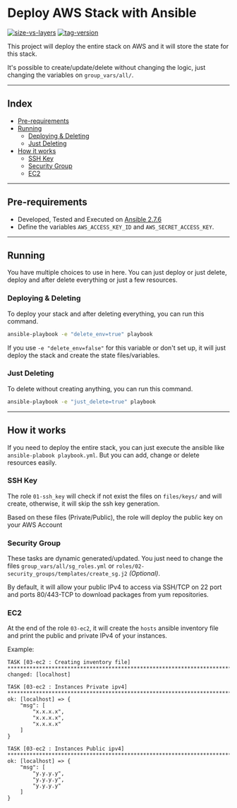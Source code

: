 # Deploy AWS Stack with Ansible

[![size-vs-layers](https://images.microbadger.com/badges/image/lozanomatheus/ansible_deploy_aws:1.0.0.svg)](https://microbadger.com/images/lozanomatheus/ansible_deploy_aws:1.0.0 "Size vs Layers")
[![tag-version](https://images.microbadger.com/badges/version/lozanomatheus/ansible_deploy_aws:1.0.0.svg)](https://microbadger.com/images/lozanomatheus/ansible_deploy_aws:1.0.0 "Tag Version")

This project will deploy the entire stack on AWS and it will store the state for this stack.

It's possible to create/update/delete without changing the logic, just changing the variables on `group_vars/all/`.

---

## Index

* [Pre-requirements](https://github.com/LozanoMatheus/ansible_deploy_aws#pre-requirements)
* [Running](https://github.com/LozanoMatheus/ansible_deploy_aws#running)
  * [Deploying & Deleting](https://github.com/LozanoMatheus/ansible_deploy_aws#deploying--deleting)
  * [Just Deleting](https://github.com/LozanoMatheus/ansible_deploy_aws#just-deleting)
* [How it works](https://github.com/LozanoMatheus/ansible_deploy_aws#how-it-works)
  * [SSH Key](https://github.com/LozanoMatheus/ansible_deploy_aws#ssh-key)
  * [Security Group](https://github.com/LozanoMatheus/ansible_deploy_aws#security-group)
  * [EC2](https://github.com/LozanoMatheus/ansible_deploy_aws#ec2)

---

## Pre-requirements

* Developed, Tested and Executed on [Ansible 2.7.6](https://github.com/ansible/ansible/blob/stable-2.7/changelogs/CHANGELOG-v2.7.rst#v2-7-6)
* Define the variables `AWS_ACCESS_KEY_ID` and `AWS_SECRET_ACCESS_KEY`.

---

## Running

You have multiple choices to use in here. You can just deploy or just delete, deploy and after delete everything or just a few resources.

### Deploying & Deleting

To deploy your stack and after deleting everything, you can run this command.

```bash
ansible-playbook -e "delete_env=true" playbook
```

If you use `-e "delete_env=false"` for this variable or don't set up, it will just deploy the stack and create the state files/variables.

### Just Deleting

To delete without creating anything, you can run this command.

```bash
ansible-playbook -e "just_delete=true" playbook
```

---

## How it works

If you need to deploy the entire stack, you can just execute the ansible like `ansible-plabook playbook.yml`. But you can add, change or delete resources easily.

### SSH Key

The role `01-ssh_key` will check if not exist the files on `files/keys/` and will create, otherwise, it will skip the ssh key generation.

Based on these files (Private/Public), the role will deploy the public key on your AWS Account

### Security Group

These tasks are dynamic generated/updated. You just need to change the files `group_vars/all/sg_roles.yml` or `roles/02-security_groups/templates/create_sg.j2` _(Optional)_.

By default, it will allow your public IPv4 to access via SSH/TCP on 22 port and ports 80/443-TCP to download packages from yum repositories.

### EC2

At the end of the role `03-ec2`, it will create the `hosts` ansible inventory file and print the public and private IPv4 of your instances.

Example:

```text
TASK [03-ec2 : Creating inventory file] *****************************************************************************************************************************************************************
changed: [localhost]

TASK [03-ec2 : Instances Private ipv4] ******************************************************************************************************************************************************************
ok: [localhost] => {
    "msg": [
        "x.x.x.x",
        "x.x.x.x",
        "x.x.x.x"
    ]
}

TASK [03-ec2 : Instances Public ipv4] *******************************************************************************************************************************************************************
ok: [localhost] => {
    "msg": [
        "y.y.y.y",
        "y.y.y.y",
        "y.y.y.y"
    ]
}
```
